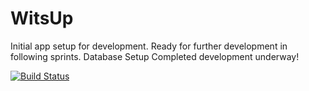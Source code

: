 # WitsUp 
Initial app setup for development.
Ready for further development in following sprints.
Database Setup Completed
development underway!

[![Build Status](https://travis-ci.org/WitsUpWesley/WitsUp.svg?branch=master)](https://travis-ci.org/WitsUpWesley/WitsUp)
